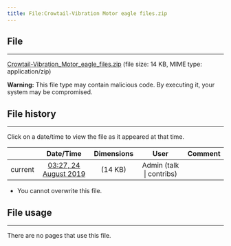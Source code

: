 ```yaml
---
title: File:Crowtail-Vibration Motor eagle files.zip
---
```


## File
--------

[Crowtail-Vibration_Motor_eagle_files.zip](https://wiki.elecrow.com/images/9/93/Crowtail-Vibration_Motor_eagle_files.zip) (file size: 14 KB, MIME type: application/zip)

**Warning:** This file type may contain malicious code. By executing it, your system may be compromised.

## File history
--------

Click on a date/time to view the file as it appeared at that time.

|         |                          Date/Time                           | Dimensions  |                             User                             | Comment |
| :-----: | :----------------------------------------------------------: | :---------: | :----------------------------------------------------------: | :-----: |
| current | [03:27, 24 August 2019](https://wiki.elecrow.com/images/9/93/Crowtail-Vibration_Motor_eagle_files.zip) | (14 KB) | Admin (talk \| contribs) |         |

- You cannot overwrite this file.

## File usage
--------

There are no pages that use this file.